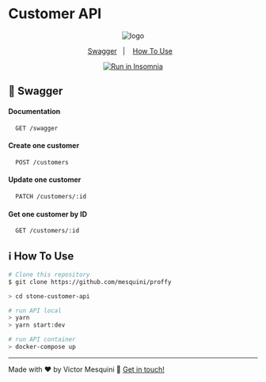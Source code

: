 # Customer API

<p align="center">
  <image src="https://upload.wikimedia.org/wikipedia/commons/thumb/a/a8/Logo-Stone.svg/480px-Logo-Stone.svg.png" alt="logo" />
</p>

<p align="center">
  <a href="#rocket-swagger">Swagger</a>&nbsp;&nbsp;&nbsp;|&nbsp;&nbsp;&nbsp;
  <a href="#information_source-how-to-use">How To Use</a>&nbsp;&nbsp;&nbsp;
</p>

<p align="center">
  <a href="https://insomnia.rest/run/?label=customer-api&uri=https%3A%2F%2Fgithub.com%2Fmesquini%2Fstone-customer-api%2Fblob%2Fdev%2Fcustomer-api.json" target="_blank"><img src="https://insomnia.rest/images/run.svg" alt="Run in Insomnia"></a>
</p>

## :rocket: Swagger

#### Documentation

```http
  GET /swagger
```

#### Create one customer

```http
  POST /customers
```

#### Update one customer

```http
  PATCH /customers/:id
```

#### Get one customer by ID

```http
  GET /customers/:id
```

## :information_source: How To Use

```bash
# Clone this repository
$ git clone https://github.com/mesquini/proffy

> cd stone-customer-api

# run API local
> yarn
> yarn start:dev

# run API container
> docker-compose up
```

---

Made with ♥ by Victor Mesquini :wave: [Get in touch!](https://www.linkedin.com/in/mesquini/)
